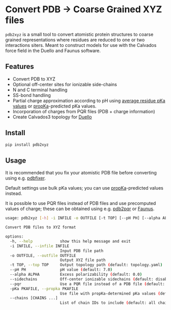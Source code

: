 # Convert PDB → Coarse Grained XYZ files

`pdb2xyz` is a small tool to convert atomistic protein structures to coarse grained representations where residues
are reduced to one or two interactions siters.
Meant to construct models for use with the Calvados force field in the Duello and Faunus software.

## Features

- Convert PDB to XYZ
- Optional off-center sites for ionizable side-chains
- N and C terminal handling
- SS-bond handling
- Partial charge approximation according to pH using
[average residue pKa values](https://doi.org/10.1093/database/baz024) or [propKa](https://github.com/jensengroup/propka)-predicted pKa values.
- Incorporation of charges from PQR files (PDB + charge information)
- Create Calvados3 topology for [Duello](https://github.com/mlund/duello)

## Install

```sh
pip install pdb2xyz
```

## Usage

It is recommended that you fix your atomistic PDB file before converting
using e.g. [pdbfixer](https://github.com/openmm/pdbfixer?tab=readme-ov-file).

Default settings use bulk pKa values; you can use [propKa](https://github.com/jensengroup/propka)-predicted values instead.

It is possible to use PQR files instead of PDB files and use precomputed values of charge; these can be obtained using e.g. [pdb2pqr](https://pdb2pqr.readthedocs.io/en/latest/) or [Faunus](https://faunus.readthedocs.io/en/latest/).

```sh
usage: pdb2xyz [-h] -i INFILE -o OUTFILE [-t TOP] [--pH PH] [--alpha ALPHA] [--sidechains] [--pqr] [-pKa PKAFILE]

Convert PDB files to XYZ format

options:
  -h, --help            show this help message and exit
  -i INFILE, --infile INFILE
                        Input PDB file path
  -o OUTFILE, --outfile OUTFILE
                        Output XYZ file path
  -t TOP, --top TOP     Output topology path (default: topology.yaml)
  --pH PH               pH value (default: 7.0)
  --alpha ALPHA         Excess polarizability (default: 0.0)
  --sidechains          Off-center ionizable sidechains (default: disabled)
  --pqr                 Use a PQR file instead of a PDB file (default: disabled)
  -pKa PKAFILE, --propka PKAFILE
                        Use file with propKa-determined pKa values (default: bulk pKa values)
  --chains [CHAINS ...]
                        List of chain IDs to include (default: all chains)
```
